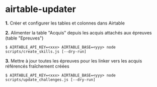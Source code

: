 # airtable-updater

**1.** Créer et configurer les tables et colonnes dans Airtable

**2.** Alimenter la table "Acquis" depuis les acquis attachés aux épreuves (table "Epreuves")

```
$ AIRTABLE_API_KEY=<xxx> AIRTABLE_BASE=<yyy> node scripts/create_skills.js [--dry-run] 
```

**3.** Mettre à jour toutes les épreuves pour les linker vers les acquis référencés fraîchement créées 

```
$ AIRTABLE_API_KEY=<xxx> AIRTABLE_BASE=<yyy> node scripts/update_challenges.js [--dry-run] 
```



